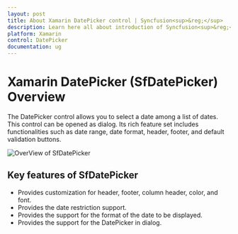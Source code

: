 ```yaml
---
layout: post
title: About Xamarin DatePicker control | Syncfusion<sup>&reg;</sup>
description: Learn here all about introduction of Syncfusion<sup>&reg;</sup> Xamarin DatePicker (SfDatePicker) control, its elements and more.
platform: Xamarin
control: DatePicker
documentation: ug
---
```


# Xamarin DatePicker (SfDatePicker) Overview

The DatePicker control allows you to select a date among a list of dates. This control can be opened as dialog. Its rich feature set includes functionalities such as date range, date format, header, footer, and default validation buttons.

![OverView of SfDatePicker](images/GettingStatrted_DatePicker.png)

## Key features of SfDatePicker

* Provides customization for header, footer, column header, color, and font.
* Provides the date restriction support.
* Provides the support for the format of the date to be displayed.
* Provides the support for the DatePicker in dialog.

